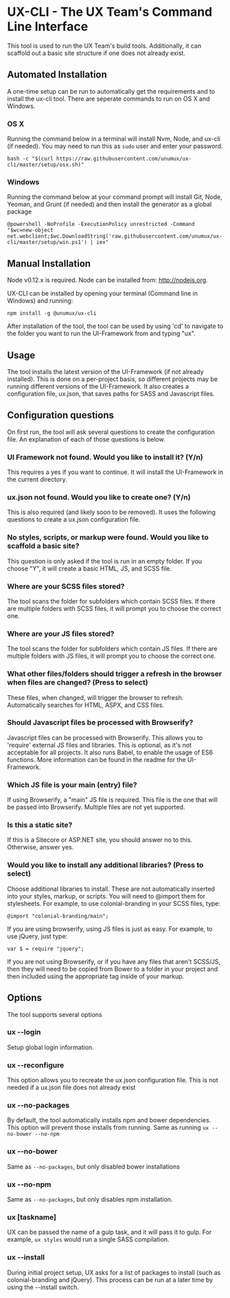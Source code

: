 # UX-CLI - The UX Team's Command Line Interface

This tool is used to run the UX Team's build tools. Additionally, it can scaffold out a basic site structure if one does not already exist.

## Automated Installation

A one-time setup can be run to automatically get the requirements and to install the ux-cli tool. There are seperate commands to run on OS X and Windows.


### OS X

Running the command below in a terminal will install Nvm, Node, and ux-cli (if needed). You may need to run this as `sudo` user and enter your password.

```
bash -c "$(curl https://raw.githubusercontent.com/unumux/ux-cli/master/setup/osx.sh)"
```

### Windows

Running the command below at your command prompt will install Git, Node, Yeoman, and Grunt (if needed) and then install the generator as a global package

```
@powershell -NoProfile -ExecutionPolicy unrestricted -Command "$wc=new-object net.webclient;$wc.DownloadString('raw.githubusercontent.com/unumux/ux-cli/master/setup/win.ps1') | iex"
```

## Manual Installation

Node v0.12.x is required. Node can be installed from: http://nodejs.org.

UX-CLI can be installed by opening your terminal (Command line in Windows) and running:

```
npm install -g @unumux/ux-cli
```

After installation of the tool, the tool can be used by using 'cd' to navigate to the folder you want to run the UI-Framework from and typing "ux".


## Usage

The tool installs the latest version of the UI-Framework (if not already installed). This is done on a per-project basis, so different projects may be running different versions of the UI-Framework. It also creates a configuration file, ux.json, that saves paths for SASS and Javascript files.

## Configuration questions

On first run, the tool will ask several questions to create the configuration file. An explanation of each of those questions is below.

### UI Framework not found. Would you like to install it? (Y/n)

This requires a yes if you want to continue. It will install the UI-Framework in the current directory.

### ux.json not found. Would you like to create one? (Y/n)

This is also required (and likely soon to be removed). It uses the following questions to create a ux.json configuration file.

### No styles, scripts, or markup were found. Would you like to scaffold a basic site?

This question is only asked if the tool is run in an empty folder. If you choose "Y", it will create a basic HTML, JS, and SCSS file.

### Where are your SCSS files stored?

The tool scans the folder for subfolders which contain SCSS files. If there are multiple folders with SCSS files, it will prompt you to choose the correct one.

### Where are your JS files stored?

The tool scans the folder for subfolders which contain JS files. If there are multiple folders with JS files, it will prompt you to choose the correct one.

### What other files/folders should trigger a refresh in the browser when files are changed? (Press <space> to select)

These files, when changed, will trigger the browser to refresh. Automatically searches for HTML, ASPX, and CSS files.

### Should Javascript files be processed with Browserify?

Javascript files can be processed with Browserify. This allows you to 'require' external JS files and libraries. This is optional, as it's not acceptable for all projects. It also runs Babel, to enable the usage of ES6 functions. More information can be found in the readme for the UI-Framework.

### Which JS file is your main (entry) file?

If using Browserify, a "main" JS file is required. This file is the one that will be passed into Browserify. Multiple files are not yet supported.

### Is this a static site?

If this is a Sitecore or ASP.NET site, you should answer no to this. Otherwise, answer yes.

### Would you like to install any additional libraries? (Press <space> to select)

Choose additional libraries to install. These are not automatically inserted into your styles, markup, or scripts. You will need to @import them for stylesheets. For example, to use colonial-branding in your SCSS files, type:

```
@import "colonial-branding/main";
```

If you are using browserify, using JS files is just as easy. For example, to use jQuery, just type:

```
var $ = require "jquery";
```

If you are not using Browserify, or if you have any files that aren't SCSS/JS, then they will need to be copied from Bower to a folder in your project and then included using the appropriate tag inside of your markup.

## Options

The tool supports several options

### ux --login

Setup global login information.

### ux --reconfigure

This option allows you to recreate the ux.json configuration file. This is not needed if a ux.json file does not already exist


### ux --no-packages

By default, the tool automatically installs npm and bower dependencies. This option will prevent those installs from running. Same as running `ux --no-bower --no-npm`


### ux --no-bower

Same as `--no-packages`, but only disabled bower installations

### ux --no-npm

Same as `--no-packages`, but only disables npm installation.

### ux [taskname]

UX can be passed the name of a gulp task, and it will pass it to gulp. For example, `ux styles` would run a single SASS compilation.

### ux --install

During initial project setup, UX asks for a list of packages to install (such as colonial-branding and jQuery). This process can be run at a later time by using the --install switch.
